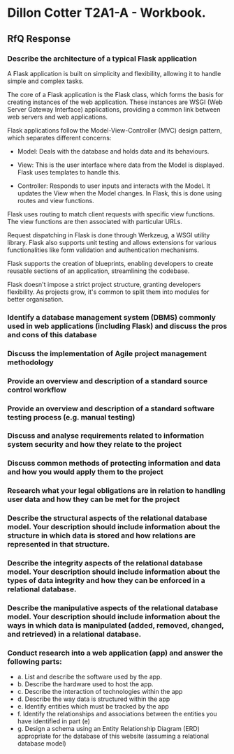 # Dillon Cotter T2A1-A - Workbook.  
## RfQ Response

### Describe the architecture of a typical Flask application
A Flask application is built on simplicity and flexibility, allowing it to handle simple and complex tasks.

The core of a Flask application is the Flask class, which forms the basis for creating instances of the web application. These instances are WSGI (Web Server Gateway Interface) applications, providing a common link between web servers and web applications.

Flask applications follow the Model-View-Controller (MVC) design pattern, which separates different concerns:

- Model: Deals with the database and holds data and its behaviours.

- View: This is the user interface where data from the Model is displayed. Flask uses templates to handle this.

- Controller: Responds to user inputs and interacts with the Model. It updates the View when the Model changes. In Flask, this is done using routes and view functions.

Flask uses routing to match client requests with specific view functions. The view functions are then associated with particular URLs.

Request dispatching in Flask is done through Werkzeug, a WSGI utility library. Flask also supports unit testing and allows extensions for various functionalities like form validation and authentication mechanisms.

Flask supports the creation of blueprints, enabling developers to create reusable sections of an application, streamlining the codebase.

Flask doesn't impose a strict project structure, granting developers flexibility. As projects grow, it's common to split them into modules for better organisation.

### Identify a database management system (DBMS) commonly used in web applications (including Flask) and discuss the pros and cons of this database

### Discuss the implementation of Agile project management methodology

### Provide an overview and description of a standard source control workflow


### Provide an overview and description of a standard software testing process (e.g. manual testing)

### Discuss and analyse requirements related to information system security and how they relate to the project

### Discuss common methods of protecting information and data and how you would apply them to the project

### Research what your legal obligations are in relation to handling user data and how they can be met for the project

### Describe the structural aspects of the relational database model. Your description should include information about the structure in which data is stored and how relations are represented in that structure.

### Describe the integrity aspects of the relational database model. Your description should include information about the types of data integrity and how they can be enforced in a relational database.

### Describe the manipulative aspects of the relational database model. Your description should include information about the ways in which data is manipulated (added, removed, changed, and retrieved) in a relational database.

### Conduct research into a web application (app) and answer the following parts:  
- a. List and describe the software used by the app.
- b. Describe the hardware used to host the app.
- c. Describe the interaction of technologies within the app
- d. Describe the way data is structured within the app
- e. Identify entities which must be tracked by the app
- f. Identify the relationships and associations between the entities you have identified in part (e)
- g. Design a schema using an Entity Relationship Diagram (ERD) appropriate for the database of this website (assuming a relational database model)
